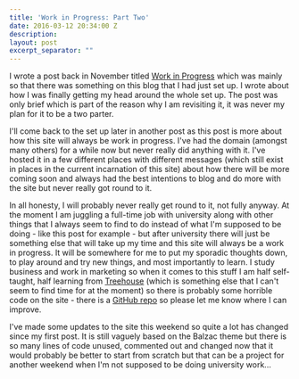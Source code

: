 ```yaml
---
title: 'Work in Progress: Part Two'
date: 2016-03-12 20:34:00 Z
description:
layout: post
excerpt_separator: ""
---
```


I wrote a post back in November titled [Work in Progress](/blog/work-in-progress/) which was mainly so that there was something on this blog that I had just set up. I wrote about how I was finally getting my head around the whole set up. The post was only brief which is part of the reason why I am revisiting it, it was never my plan for it to be a two parter.

I'll come back to the set up later in another post as this post is more about how this site will always be work in progress. I've had the domain (amongst many others) for a while now but never really did anything with it. I've hosted it in a few different places with different messages (which still exist in places in the current incarnation of this site) about how there will be more coming soon and always had the best intentions to blog and do more with the site but never really got round to it.

In all honesty, I will probably never really get round to it, not fully anyway. At the moment I am juggling a full-time job with university along with other things that I always seem to find to do instead of what I'm supposed to be doing - like this post for example - but after university there will just be something else that will take up my time and this site will always be a work in progress. It will be somewhere for me to put my sporadic thoughts down, to play around and try new things, and most importantly to learn. I study business and work in marketing so when it comes to this stuff I am half self-taught, half learning from [Treehouse](http://referrals.trhou.se/darylshaw) (which is something else that I can't seem to find time for at the moment) so there is probably some horrible code on the site - there is a [GitHub repo](https://github.com/darylshaw/darylshaw.co.uk) so please let me know where I can improve.

I've made some updates to the site this weekend so quite a lot has changed since my first post. It is still vaguely based on the Balzac theme but there is so many lines of code unused, commented out and changed now that it would probably be better to start from scratch but that can be a project for another weekend when I'm not supposed to be doing university work...
